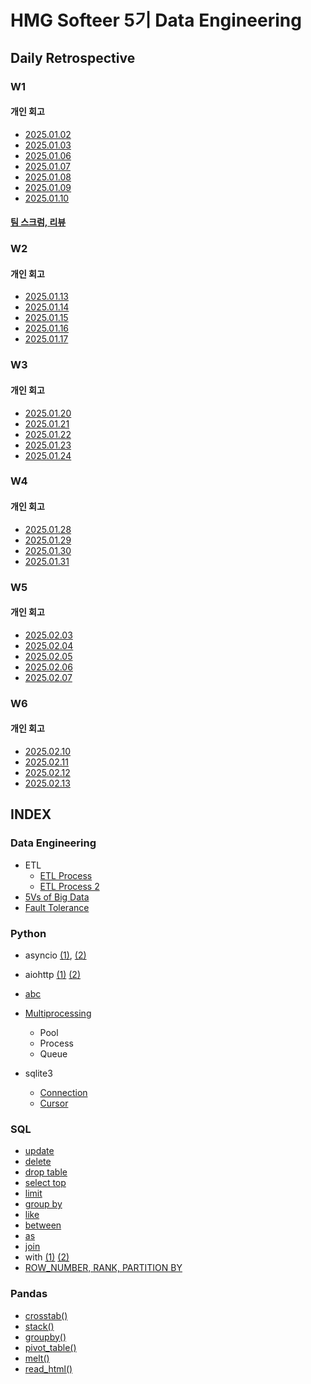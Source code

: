 # HMG Softeer 5기 Data Engineering

## Daily Retrospective

### W1
#### 개인 회고
* [2025.01.02](https://github.com/minjacho42/HMG_5th/blob/master/DailyRetrospective/w1/25_01_02.md)
* [2025.01.03](https://github.com/minjacho42/HMG_5th/blob/master/DailyRetrospective/w1/25_01_03.md)
* [2025.01.06](https://github.com/minjacho42/HMG_5th/blob/master/DailyRetrospective/w1/25_01_06.md)
* [2025.01.07](https://github.com/minjacho42/HMG_5th/blob/master/DailyRetrospective/w1/25_01_07.md)
* [2025.01.08](https://github.com/minjacho42/HMG_5th/blob/master/DailyRetrospective/w1/25_01_08.md)
* [2025.01.09](https://github.com/minjacho42/HMG_5th/blob/master/DailyRetrospective/w1/25_01_09.md)
* [2025.01.10](https://github.com/minjacho42/HMG_5th/blob/master/DailyRetrospective/w1/25_01_10.md)
#### [팀 스크럼, 리뷰](https://valiant-gerbera-c26.notion.site/HMG-DE-5-1-1776c39e2d3d806fa6ded64dafa9c803?pvs=74)

### W2
#### 개인 회고
* [2025.01.13](https://github.com/minjacho42/HMG_5th/blob/master/DailyRetrospective/w2/25_01_13.md)
* [2025.01.14](https://github.com/minjacho42/HMG_5th/blob/master/DailyRetrospective/w2/25_01_14.md)
* [2025.01.15](https://github.com/minjacho42/HMG_5th/blob/master/DailyRetrospective/w2/25_01_15.md)
* [2025.01.16](https://github.com/minjacho42/HMG_5th/blob/master/DailyRetrospective/w2/25_01_16.md)
* [2025.01.17](https://github.com/minjacho42/HMG_5th/blob/master/DailyRetrospective/w2/25_01_17.md)

### W3
#### 개인 회고
* [2025.01.20](https://github.com/minjacho42/HMG_5th/blob/master/DailyRetrospective/w3/25_01_20.md)
* [2025.01.21](https://github.com/minjacho42/HMG_5th/blob/master/DailyRetrospective/w3/25_01_21.md)
* [2025.01.22](https://github.com/minjacho42/HMG_5th/blob/master/DailyRetrospective/w3/25_01_22.md)
* [2025.01.23](https://github.com/minjacho42/HMG_5th/blob/master/DailyRetrospective/w3/25_01_23.md)
* [2025.01.24](https://github.com/minjacho42/HMG_5th/blob/master/DailyRetrospective/w3/25_01_24.md)

### W4
#### 개인 회고
* [2025.01.28](https://github.com/minjacho42/HMG_5th/blob/master/DailyRetrospective/w4/25_01_28.md)
* [2025.01.29](https://github.com/minjacho42/HMG_5th/blob/master/DailyRetrospective/w4/25_01_29.md)
* [2025.01.30](https://github.com/minjacho42/HMG_5th/blob/master/DailyRetrospective/w4/25_01_30.md)
* [2025.01.31](https://github.com/minjacho42/HMG_5th/blob/master/DailyRetrospective/w4/25_01_31.md)

### W5
#### 개인 회고
* [2025.02.03](https://github.com/minjacho42/HMG_5th/blob/master/DailyRetrospective/w5/25_02_03.md)
* [2025.02.04](https://github.com/minjacho42/HMG_5th/blob/master/DailyRetrospective/w5/25_02_04.md)
* [2025.02.05](https://github.com/minjacho42/HMG_5th/blob/master/DailyRetrospective/w5/25_02_05.md)
* [2025.02.06](https://github.com/minjacho42/HMG_5th/blob/master/DailyRetrospective/w5/25_02_06.md)
* [2025.02.07](https://github.com/minjacho42/HMG_5th/blob/master/DailyRetrospective/w5/25_02_07.md)
### W6
#### 개인 회고
* [2025.02.10](https://github.com/minjacho42/HMG_5th/blob/master/DailyRetrospective/w6/25_02_10.md)
* [2025.02.11](https://github.com/minjacho42/HMG_5th/blob/master/DailyRetrospective/w6/25_02_11.md)
* [2025.02.12](https://github.com/minjacho42/HMG_5th/blob/master/DailyRetrospective/w6/25_02_12.md)
* [2025.02.13](https://github.com/minjacho42/HMG_5th/blob/master/DailyRetrospective/w6/25_02_13.md)
## INDEX

### Data Engineering
* ETL
  * [ETL Process](https://github.com/minjacho42/HMG_5th/blob/master/DailyRetrospective/w1/25_01_06.md)
  * [ETL Process 2](https://github.com/minjacho42/HMG_5th/blob/master/DailyRetrospective/w1/25_01_09.md)
* [5Vs of Big Data](https://github.com/minjacho42/HMG_5th/blob/master/DailyRetrospective/w2/25_01_13.md)
* [Fault Tolerance](https://github.com/minjacho42/HMG_5th/blob/master/DailyRetrospective/w2/25_01_13.md)

### Python

* asyncio [(1)](https://github.com/minjacho42/HMG_5th/blob/master/DailyRetrospective/w1/25_01_09.md), [(2)](https://github.com/minjacho42/HMG_5th/blob/master/DailyRetrospective/w1/25_01_10.md)
* aiohttp [(1)](https://github.com/minjacho42/HMG_5th/blob/master/DailyRetrospective/w1/25_01_09.md) [(2)](https://github.com/minjacho42/HMG_5th/blob/master/DailyRetrospective/w1/25_01_10.md)
* [abc](https://github.com/minjacho42/HMG_5th/blob/master/DailyRetrospective/w1/25_01_10.md)
* [Multiprocessing](https://github.com/minjacho42/HMG_5th/blob/master/DailyRetrospective/w2/25_01_13.md)
  * Pool
  * Process
  * Queue

* sqlite3
  * [Connection](https://github.com/minjacho42/HMG_5th/blob/master/DailyRetrospective/w1/25_01_03.md)
  * [Cursor](https://github.com/minjacho42/HMG_5th/blob/master/DailyRetrospective/w1/25_01_03.md)

### SQL
* [update](https://github.com/minjacho42/HMG_5th/blob/master/DailyRetrospective/w1/25_01_06.md)
* [delete](https://github.com/minjacho42/HMG_5th/blob/master/DailyRetrospective/w1/25_01_06.md)
* [drop table](https://github.com/minjacho42/HMG_5th/blob/master/DailyRetrospective/w1/25_01_06.md)
* [select top](https://github.com/minjacho42/HMG_5th/blob/master/DailyRetrospective/w1/25_01_06.md)
* [limit](https://github.com/minjacho42/HMG_5th/blob/master/DailyRetrospective/w1/25_01_06.md)
* [group by](https://github.com/minjacho42/HMG_5th/blob/master/DailyRetrospective/w1/25_01_06.md)
* [like](https://github.com/minjacho42/HMG_5th/blob/master/DailyRetrospective/w1/25_01_06.md)
* [between](https://github.com/minjacho42/HMG_5th/blob/master/DailyRetrospective/w1/25_01_06.md)
* [as](https://github.com/minjacho42/HMG_5th/blob/master/DailyRetrospective/w1/25_01_06.md)
* [join](https://github.com/minjacho42/HMG_5th/blob/master/DailyRetrospective/w1/25_01_06.md)
* with [(1)](https://github.com/minjacho42/HMG_5th/blob/master/DailyRetrospective/w1/25_01_07.md) [(2)](https://github.com/minjacho42/HMG_5th/blob/master/DailyRetrospective/w1/25_01_08.md)
* [ROW_NUMBER, RANK, PARTITION BY](https://github.com/minjacho42/HMG_5th/blob/master/DailyRetrospective/w1/25_01_08.md)

### Pandas
* [crosstab()](https://github.com/minjacho42/HMG_5th/blob/master/DailyRetrospective/w1/25_01_03.md)
* [stack()](https://github.com/minjacho42/HMG_5th/blob/master/DailyRetrospective/w1/25_01_03.md)
* [groupby()](https://github.com/minjacho42/HMG_5th/blob/master/DailyRetrospective/w1/25_01_03.md)
* [pivot_table()](https://github.com/minjacho42/HMG_5th/blob/master/DailyRetrospective/w1/25_01_03.md)
* [melt()](https://github.com/minjacho42/HMG_5th/blob/master/DailyRetrospective/w1/25_01_08.md)
* [read_html()](https://github.com/minjacho42/HMG_5th/blob/master/DailyRetrospective/w1/25_01_08.md)
